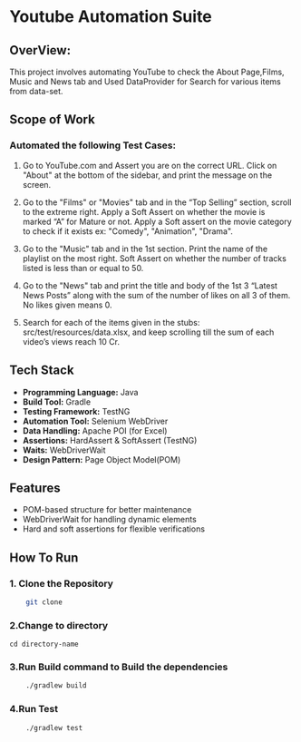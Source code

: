 # Youtube Automation Suite

## OverView:
This project involves automating YouTube to check the About Page,Films, Music and News tab and Used DataProvider for Search for various items from data-set.

## Scope of Work

### Automated the following Test Cases:

1. Go to YouTube.com and Assert you are on the correct URL. Click on "About" at the bottom of the sidebar, and print the message on the screen.

2. Go to the "Films" or "Movies" tab and in the “Top Selling” section, scroll to the extreme right. Apply a Soft Assert on whether the movie is marked “A” for Mature or not. Apply a Soft assert on the movie category to check if it exists ex: "Comedy", "Animation", "Drama".

3. Go to the "Music" tab and in the 1st section. Print the name of the playlist on the most right. Soft Assert on whether the number of tracks listed is less than or equal to 50.

4. Go to the "News" tab and print the title and body of the 1st 3 “Latest News Posts” along with the sum of the number of likes on all 3 of them. No likes given means 0.

5. Search for each of the items given in the stubs: src/test/resources/data.xlsx, and keep scrolling till the sum of each video’s views reach 10 Cr.

## Tech Stack
- **Programming Language:** Java
- **Build Tool:** Gradle
- **Testing Framework:** TestNG
- **Automation Tool:** Selenium WebDriver
- **Data Handling:** Apache POI (for Excel)
- **Assertions:** HardAssert & SoftAssert (TestNG)
- **Waits:** WebDriverWait
- **Design Pattern:** Page Object Model(POM)

## Features
- POM-based structure for better maintenance
- WebDriverWait for handling dynamic elements
- Hard and soft assertions for flexible verifications

## How To Run

### 1. Clone the Repository
```bash
    git clone 
```

### 2.Change to directory
    cd directory-name

### 3.Run Build command to Build the dependencies
```bash
    ./gradlew build   
   ```

### 4.Run Test
```bash
    ./gradlew test
```
